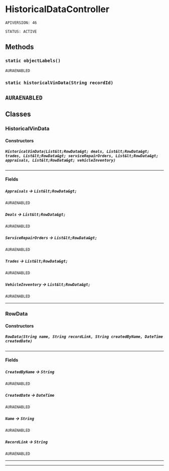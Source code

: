 # HistoricalDataController

`APIVERSION: 46`

`STATUS: ACTIVE`
## Methods
### `static objectLabels()`

`AURAENABLED`
### `static historicalVinData(String recordId)`

`AURAENABLED`
---
## Classes
### HistoricalVinData
#### Constructors
##### `HistoricalVinData(List&lt;RowData&gt; deals, List&lt;RowData&gt; trades, List&lt;RowData&gt; serviceRepairOrders, List&lt;RowData&gt; appraisals, List&lt;RowData&gt; vehicleInventory)`
---
#### Fields

##### `Appraisals` → `List&lt;RowData&gt;`

`AURAENABLED` 

##### `Deals` → `List&lt;RowData&gt;`

`AURAENABLED` 

##### `ServiceRepairOrders` → `List&lt;RowData&gt;`

`AURAENABLED` 

##### `Trades` → `List&lt;RowData&gt;`

`AURAENABLED` 

##### `VehicleInventory` → `List&lt;RowData&gt;`

`AURAENABLED` 

---

### RowData
#### Constructors
##### `RowData(String name, String recordLink, String createdByName, DateTime createdDate)`
---
#### Fields

##### `CreatedByName` → `String`

`AURAENABLED` 

##### `CreatedDate` → `DateTime`

`AURAENABLED` 

##### `Name` → `String`

`AURAENABLED` 

##### `RecordLink` → `String`

`AURAENABLED` 

---

---

